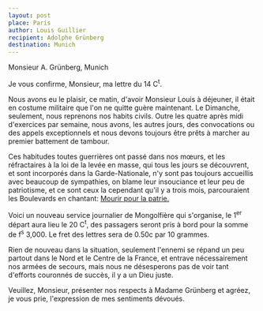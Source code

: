 ```yaml
---
layout: post
place: Paris
author: Louis Guillier
recipient: Adolphe Grünberg
destination: Munich
---
```


Monsieur A. Grünberg, Munich


Je vous confirme, Monsieur, ma lettre du 14 C<sup>t</sup>.

Nous avons eu le plaisir, ce matin, d'avoir Monsieur Louis à déjeuner, il était
en costume militaire que l'on ne quitte guère maintenant.
Le Dimanche, seulement, nous reprenons nos habits civils.
Outre les quatre après midi d'exercices par semaine, nous avons, les autres
jours, des convocations ou des appels exceptionnels et nous devons toujours
être prêts à marcher au premier battement de tambour.

Ces habitudes toutes guerrières ont passé dans nos mœurs, et les réfractaires
à la loi de la levée en masse, qui tous les jours se découvrent, et sont
incorporés dans la Garde-Nationale, n'y sont pas toujours accueillis avec
beaucoup de sympathies, on blame leur insouciance et leur peu de patriotisme,
et ce sont ceux la cependant qu'il y a trois mois, parcouraient les Boulevards
en chantant: <ins>Mourir pour la patrie.</ins>

Voici un nouveau service journalier de Mongolfière qui s'organise, le
1<sup>er</sup> départ aura lieu le 20 C<sup>t</sup>, des passagers seront pris
à bord pour la somme de f<sup>s</sup> 3,000. Le fret des lettres sera de
0.50c par 10 grammes.

Rien de nouveau dans la situation, seulement l'ennemi se répand un peu partout
dans le Nord et le Centre de la France, et entrave nécessairement nos armées de
secours, mais nous ne désesperons pas de voir tant d'efforts couronnés de
succès, il y a un Dieu juste.

Veuillez, Monsieur, présenter nos respects à Madame Grünberg et agréez, je vous
prie, l'expression de mes sentiments dévoués.
